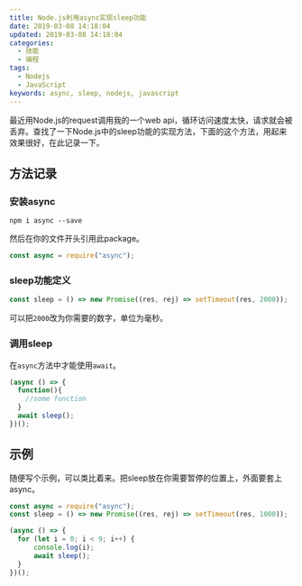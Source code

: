 ```yaml
---
title: Node.js利用async实现sleep功能
date: 2019-03-08 14:18:04
updated: 2019-03-08 14:18:04
categories:
  - 技能
  - 编程
tags:
  - Nodejs
  - JavaScript
keywords: async, sleep, nodejs, javascript
---
```


最近用Node.js的request调用我的一个web api，循环访问速度太快，请求就会被丢弃。查找了一下Node.js中的sleep功能的实现方法，下面的这个方法，用起来效果很好，在此记录一下。

<!--more-->

## 方法记录

### 安装async

```shell
npm i async --save
```

然后在你的文件开头引用此package。

```js
const async = require("async");
```

### sleep功能定义

```js
const sleep = () => new Promise((res, rej) => setTimeout(res, 2000));
```

可以把`2000`改为你需要的数字，单位为毫秒。

### 调用sleep

在`async`方法中才能使用`await`。

```js
(async () => {
  function(){
    //some function
  }
  await sleep();
})();
```

## 示例

随便写个示例，可以类比着来。把sleep放在你需要暂停的位置上，外面要套上async。

```js
const async = require("async");
const sleep = () => new Promise((res, rej) => setTimeout(res, 1000));

(async () => {
  for (let i = 0; i < 9; i++) {
      console.log(i);
      await sleep();
  }
})();
```